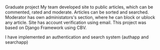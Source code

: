 Graduate project
My team developed site to public articles, which can be commented, rated and moderate. 
Articles can be sorted and searched. Moderator has own administators's section, where he can block or ublock any article. 
Site has account verification using email. This project was based on Django Framework using CBV.

I have implemented an authentication and search system (authapp and searchapp)
